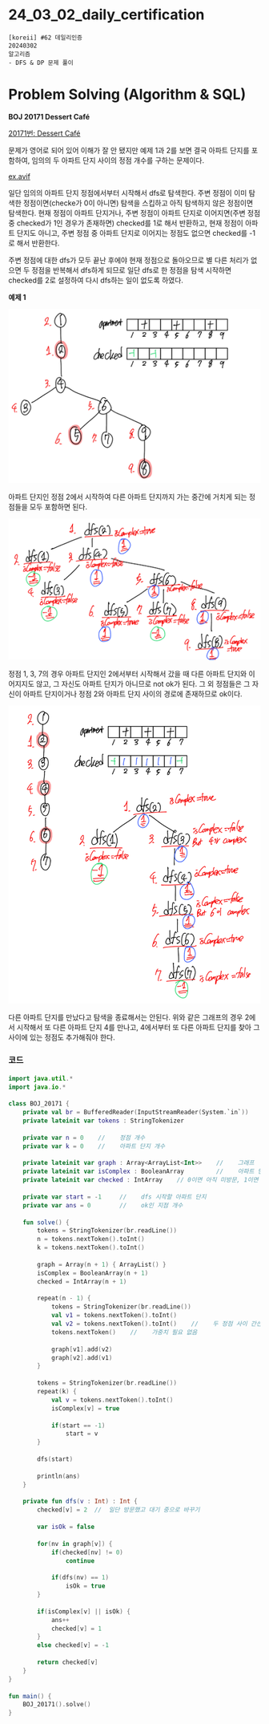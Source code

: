 # 24_03_02_daily_certification

```
[koreii] #62 데일리인증
20240302
알고리즘
- DFS & DP 문제 풀이
```

# Problem Solving (Algorithm & SQL)

**BOJ 20171 Dessert Café**

[20171번: Dessert Café](https://www.acmicpc.net/problem/20171)

문제가 영어로 되어 있어 이해가 잘 안 됐지만 예제 1과 2를 보면 결국 아파트 단지를 포함하여, 임의의 두 아파트 단지 사이의 정점 개수를 구하는 문제이다.

[ex.avif](24_03_02_daily_certification%20847c91f58a84427ab02a0e9c1d27feef/ex.avif)

일단 임의의 아파트 단지 정점에서부터 시작해서 dfs로 탐색한다. 주변 정점이 이미 탐색한 정점이면(checke가 0이 아니면) 탐색을 스킵하고 아직 탐색하지 않은 정점이면 탐색한다. 현재 정점이 아파트 단지거나, 주변 정점이 아파트 단지로 이어지면(주변 정점 중 checked가 1인 경우가 존재하면) checked를 1로 해서 반환하고, 현재 정점이 아파트 단지도 아니고, 주변 정점 중 아파트 단지로 이어지는 정점도 없으면 checked를 -1로 해서 반환한다.

주변 정점에 대한 dfs가 모두 끝난 후에야 현재 정점으로 돌아오므로 별 다른 처리가 없으면 두 정점을 반복해서 dfs하게 되므로 일단 dfs로 한 정점을 탐색 시작하면 checked를 2로 설정하여 다시 dfs하는 일이 없도록 하였다.

**예제 1**

![ex1_1.jpeg](24_03_02_daily_certification%20847c91f58a84427ab02a0e9c1d27feef/ex1_1.jpeg)

아파트 단지인 정점 2에서 시작하여 다른 아파트 단지까지 가는 중간에 거치게 되는 정점들을 모두 포함하면 된다.

![ex1_2.jpeg](24_03_02_daily_certification%20847c91f58a84427ab02a0e9c1d27feef/ex1_2.jpeg)

정점 1, 3, 7의 경우 아파트 단지인 2에서부터 시작해서 갔을 때 다른 아파트 단지와 이어지지도 않고, 그 자신도 아파트 단지가 아니므로 not ok가 된다. 그 외 정점들은 그 자신이 아파트 단지이거나 정점 2와 아파트 단지 사이의 경로에 존재하므로 ok이다.

![ex3jpeg.jpeg](24_03_02_daily_certification%20847c91f58a84427ab02a0e9c1d27feef/ex3jpeg.jpeg)

다른 아파트 단지를 만났다고 탐색을 종료해서는 안된다. 위와 같은 그래프의 경우 2에서 시작해서 또 다른 아파트 단지 4를 만나고, 4에서부터 또 다른 아파트 단지를 찾아 그 사이에 있는 정점도 추가해줘야 한다.

### 코드

```kotlin
import java.util.*
import java.io.*

class BOJ_20171 {
    private val br = BufferedReader(InputStreamReader(System.`in`))
    private lateinit var tokens : StringTokenizer

    private var n = 0    //    정점 개수
    private var k = 0    //    아파트 단지 개수

    private lateinit var graph : Array<ArrayList<Int>>    //    그래프
    private lateinit var isComplex : BooleanArray         //    아파트 단지면 true
    private lateinit var checked : IntArray    // 0이면 아직 미방문, 1이면 ok, -1이면 not ok, 2면 대기 중

    private var start = -1     //    dfs 시작할 아파트 단지
    private var ans = 0        //    ok인 지점 개수

    fun solve() {
        tokens = StringTokenizer(br.readLine())
        n = tokens.nextToken().toInt()
        k = tokens.nextToken().toInt()

        graph = Array(n + 1) { ArrayList() }
        isComplex = BooleanArray(n + 1)
        checked = IntArray(n + 1)

        repeat(n - 1) {
            tokens = StringTokenizer(br.readLine())
            val v1 = tokens.nextToken().toInt()
            val v2 = tokens.nextToken().toInt()    //    두 정점 사이 간선
            tokens.nextToken()    //    가중치 필요 없음

            graph[v1].add(v2)
            graph[v2].add(v1)
        }

        tokens = StringTokenizer(br.readLine())
        repeat(k) {
            val v = tokens.nextToken().toInt()
            isComplex[v] = true

            if(start == -1)
                start = v
        }

        dfs(start)

        println(ans)
    }

    private fun dfs(v : Int) : Int {
        checked[v] = 2  //  일단 방문했고 대기 중으로 바꾸기

        var isOk = false

        for(nv in graph[v]) {
            if(checked[nv] != 0)
                continue

            if(dfs(nv) == 1)
                isOk = true
        }

        if(isComplex[v] || isOk) {
            ans++
            checked[v] = 1
        }
        else checked[v] = -1

        return checked[v]
    }
}

fun main() {
    BOJ_20171().solve()
}

```